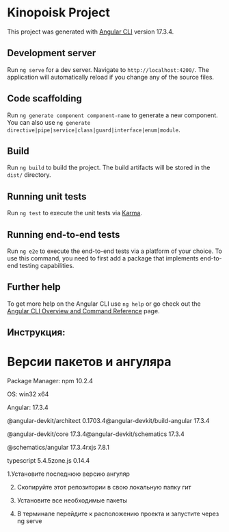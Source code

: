 # Kinopoisk Project

This project was generated with [Angular CLI](https://github.com/angular/angular-cli) version 17.3.4.

## Development server

Run `ng serve` for a dev server. Navigate to `http://localhost:4200/`. The application will automatically reload if you change any of the source files.

## Code scaffolding

Run `ng generate component component-name` to generate a new component. You can also use `ng generate directive|pipe|service|class|guard|interface|enum|module`.

## Build

Run `ng build` to build the project. The build artifacts will be stored in the `dist/` directory.

## Running unit tests

Run `ng test` to execute the unit tests via [Karma](https://karma-runner.github.io).

## Running end-to-end tests

Run `ng e2e` to execute the end-to-end tests via a platform of your choice. To use this command, you need to first add a package that implements end-to-end testing capabilities.

## Further help

To get more help on the Angular CLI use `ng help` or go check out the [Angular CLI Overview and Command Reference](https://angular.io/cli) page.


## Инструкция: 
# Версии пакетов и ангуляра

Package Manager: npm 10.2.4

OS: win32 x64

Angular: 17.3.4

@angular-devkit/architect       0.1703.4@angular-devkit/build-angular   17.3.4

@angular-devkit/core            17.3.4@angular-devkit/schematics      17.3.4

@schematics/angular             17.3.4rxjs                            7.8.1

typescript                      5.4.5zone.js                         0.14.4

1.Установите последнюю версию ангуляр

2. Скопируйте этот репозитории в свою локальную папку гит
   
3.  Установите все необходимые пакеты
 
4. В терминале перейдите к расположению проекта и запустите через ng serve
